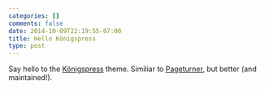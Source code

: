 ```yaml
---
categories: []
comments: false
date: 2014-10-09T22:19:55-07:00
title: Hello Königspress
type: post
---
```


Say hello to the [Königspress](https://github.com/TheChymera/Koenigspress) theme. Similiar to [Pageturner](https://github.com/elisehein/Pageturner), but better (and maintained!).